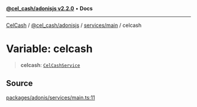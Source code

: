 [**@cel_cash/adonisjs v2.2.0**](../../../README.md) • **Docs**

***

[CelCash](../../../../../packages.md) / [@cel\_cash/adonisjs](../../../README.md) / [services/main](../README.md) / celcash

# Variable: celcash

> **celcash**: [`CelCashService`](../../../index/classes/CelCashService.md)

## Source

[packages/adonis/services/main.ts:11](https://github.com/Pyxlab/celcash/blob/b57c7034bd65dcd5b083f272f9cfe6cc4ff73f7b/packages/adonis/services/main.ts#L11)
